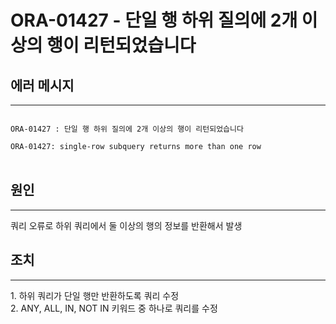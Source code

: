 # ORA-01427 - 단일 행 하위 질의에 2개 이상의 행이 리턴되었습니다

## 에러 메시지
<hr>
<code>
ORA-01427 : 단일 행 하위 질의에 2개 이상의 행이 리턴되었습니다
</code>

<code>
ORA-01427: single-row subquery returns more than one row
</code>
</br>

## 원인
<hr>
쿼리 오류로 하위 쿼리에서 둘 이상의 행의 정보를 반환해서 발생

## 조치
<hr>
1. 하위 쿼리가 단일 행만 반환하도록 쿼리 수정
</br>
2. ANY, ALL, IN, NOT IN 키워드 중 하나로 쿼리를 수정